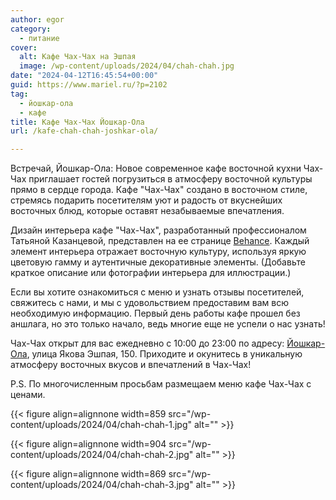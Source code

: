 ```yaml
---
author: egor
category:
  - питание
cover:
  alt: Кафе Чах-Чах на Эшпая
  image: /wp-content/uploads/2024/04/chah-chah.jpg
date: "2024-04-12T16:45:54+00:00"
guid: https://www.mariel.ru/?p=2102
tag:
  - йошкар-ола
  - кафе
title: Кафе Чах-Чах Йошкар-Ола
url: /kafe-chah-chah-joshkar-ola/

---
```

Встречай, Йошкар-Ола: Новое современное кафе восточной кухни Чах-Чах приглашает гостей погрузиться в атмосферу восточной культуры прямо в сердце города. Кафе "Чах-Чах" создано в восточном стиле, стремясь подарить посетителям уют и радость от вкуснейших восточных блюд, которые оставят незабываемые впечатления.

Дизайн интерьера кафе "Чах-Чах", разработанный профессионалом Татьяной Казанцевой, представлен на ее странице [Behance](https://www.behance.net/gallery/180586701/kafe-vostochnoj-kuhni). Каждый элемент интерьера отражает восточную культуру, используя яркую цветовую гамму и аутентичные декоративные элементы. (Добавьте краткое описание или фотографии интерьера для иллюстрации.)

Если вы хотите ознакомиться с меню и узнать отзывы посетителей, свяжитесь с нами, и мы с удовольствием предоставим вам всю необходимую информацию. Первый день работы кафе прошел без аншлага, но это только начало, ведь многие еще не успели о нас узнать!

Чах-Чах открыт для вас ежедневно с 10:00 до 23:00 по адресу: [Йошкар-Ола](/2910-yoshkar-ola/), улица Якова Эшпая, 150\. Приходите и окунитесь в уникальную атмосферу восточных вкусов и впечатлений в Чах-Чах!

P.S. По многочисленным просьбам размещаем меню кафе Чах-Чах с ценами.

{{< figure align=alignnone width=859 src="/wp-content/uploads/2024/04/chah-chah-1.jpg" alt="" >}}

{{< figure align=alignnone width=904 src="/wp-content/uploads/2024/04/chah-chah-2.jpg" alt="" >}}

{{< figure align=alignnone width=869 src="/wp-content/uploads/2024/04/chah-chah-3.jpg" alt="" >}}
